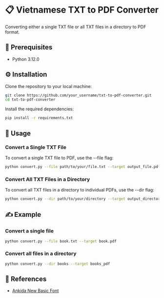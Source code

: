 # 📋 Vietnamese TXT to PDF Converter

Converting either a single TXT file or all TXT files in a directory to PDF format.

## 💬 Prerequisites

- Python 3.12.0

## ⚙️ Installation

Clone the repository to your local machine:

```bash
git clone https://github.com/your_username/txt-to-pdf-converter.git
cd txt-to-pdf-converter
```

Install the required dependencies:
```bash
pip install -r requirements.txt
```

## 🚀 Usage
### Convert a Single TXT File

To convert a single TXT file to PDF, use the --file flag:

```bash
python convert.py --file path/to/your/file.txt --target output_file.pdf
```

### Convert All TXT Files in a Directory
To convert all TXT files in a directory to individual PDFs, use the --dir flag:

```bash
python convert.py --dir path/to/your/directory --target output_directory
```

## ✍️ Example

### Convert a single file
```bash
python convert.py --file book.txt --target book.pdf
```

### Convert all files in a directory
```bash
python convert.py --dir books --target books_pdf
```

## 📎 References

- [Ankida New Basic Font](https://www.fontsquirrel.com/fonts/andika-basic)
